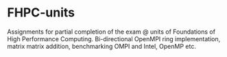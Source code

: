 # FHPC-units
Assignments for partial completion of the exam @ units of Foundations of High Performance Computing. Bi-directional OpenMPI ring implementation, matrix matrix addition, benchmarking OMPI and Intel, OpenMP etc.
